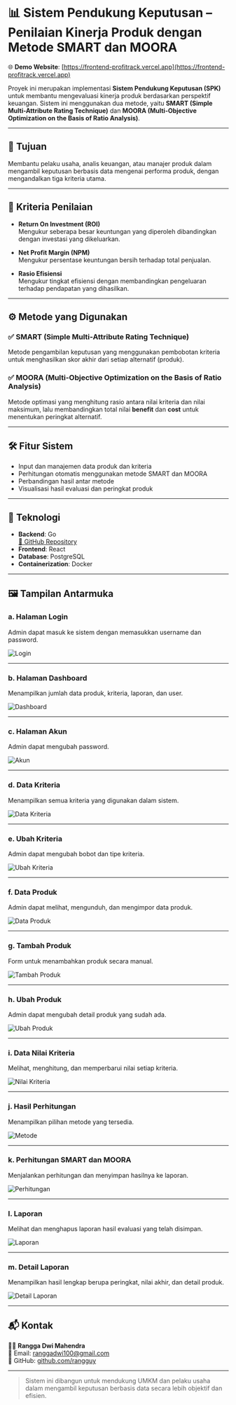 # 📊 Sistem Pendukung Keputusan – Penilaian Kinerja Produk dengan Metode SMART dan MOORA

🌐 **Demo Website**: [https://frontend-profitrack.vercel.app](https://frontend-profitrack.vercel.app)

Proyek ini merupakan implementasi **Sistem Pendukung Keputusan (SPK)** untuk membantu mengevaluasi kinerja produk berdasarkan perspektif keuangan. Sistem ini menggunakan dua metode, yaitu **SMART (Simple Multi-Attribute Rating Technique)** dan **MOORA (Multi-Objective Optimization on the Basis of Ratio Analysis)**.

---

## 🎯 Tujuan

Membantu pelaku usaha, analis keuangan, atau manajer produk dalam mengambil keputusan berbasis data mengenai performa produk, dengan mengandalkan tiga kriteria utama.

---

## 📌 Kriteria Penilaian

- **Return On Investment (ROI)**  
  Mengukur seberapa besar keuntungan yang diperoleh dibandingkan dengan investasi yang dikeluarkan.

- **Net Profit Margin (NPM)**  
  Mengukur persentase keuntungan bersih terhadap total penjualan.

- **Rasio Efisiensi**  
  Mengukur tingkat efisiensi dengan membandingkan pengeluaran terhadap pendapatan yang dihasilkan.

---

## ⚙️ Metode yang Digunakan

### ✅ SMART (Simple Multi-Attribute Rating Technique)
Metode pengambilan keputusan yang menggunakan pembobotan kriteria untuk menghasilkan skor akhir dari setiap alternatif (produk).

### ✅ MOORA (Multi-Objective Optimization on the Basis of Ratio Analysis)
Metode optimasi yang menghitung rasio antara nilai kriteria dan nilai maksimum, lalu membandingkan total nilai **benefit** dan **cost** untuk menentukan peringkat alternatif.

---

## 🛠️ Fitur Sistem

- Input dan manajemen data produk dan kriteria
- Perhitungan otomatis menggunakan metode SMART dan MOORA
- Perbandingan hasil antar metode
- Visualisasi hasil evaluasi dan peringkat produk

---

## 🚀 Teknologi

- **Backend**: Go  
  [🔗 GitHub Repository](https://github.com/rangguy/backend-profitrack)
- **Frontend**: React
- **Database**: PostgreSQL
- **Containerization**: Docker

---

## 🖼️ Tampilan Antarmuka

### a. Halaman Login  
Admin dapat masuk ke sistem dengan memasukkan username dan password.

![Login](https://github.com/user-attachments/assets/9ee3ca97-4541-46a3-b8ca-f0e8490fb05e)

---

### b. Halaman Dashboard  
Menampilkan jumlah data produk, kriteria, laporan, dan user.

![Dashboard](https://github.com/user-attachments/assets/7962241c-c9f9-49e1-bd0e-2e937de4c157)

---

### c. Halaman Akun  
Admin dapat mengubah password.

![Akun](https://github.com/user-attachments/assets/5fea70c2-112f-4bc0-9503-2e3c6933a338)

---

### d. Data Kriteria  
Menampilkan semua kriteria yang digunakan dalam sistem.

![Data Kriteria](https://github.com/user-attachments/assets/1d812a0a-99eb-4b44-b6f7-63e44a1619fb)

---

### e. Ubah Kriteria  
Admin dapat mengubah bobot dan tipe kriteria.

![Ubah Kriteria](https://github.com/user-attachments/assets/40fe0eef-01e0-4e41-8b45-edd62cb6faf4)

---

### f. Data Produk  
Admin dapat melihat, mengunduh, dan mengimpor data produk.

![Data Produk](https://github.com/user-attachments/assets/0869cb8f-2c83-4dad-98ff-b8857d50022c)

---

### g. Tambah Produk  
Form untuk menambahkan produk secara manual.

![Tambah Produk](https://github.com/user-attachments/assets/dad89168-43fa-4403-a068-758c0824de0c)

---

### h. Ubah Produk  
Admin dapat mengubah detail produk yang sudah ada.

![Ubah Produk](https://github.com/user-attachments/assets/995fcfc7-303a-48b1-a5c9-2fabdda002d6)

---

### i. Data Nilai Kriteria  
Melihat, menghitung, dan memperbarui nilai setiap kriteria.

![Nilai Kriteria](https://github.com/user-attachments/assets/e5954512-867d-4c5c-a616-cefeabf0208d)

---

### j. Hasil Perhitungan  
Menampilkan pilihan metode yang tersedia.

![Metode](https://github.com/user-attachments/assets/957ee8f3-b6fe-41d8-bff2-152bd080f065)

---

### k. Perhitungan SMART dan MOORA  
Menjalankan perhitungan dan menyimpan hasilnya ke laporan.

![Perhitungan](https://github.com/user-attachments/assets/cde8fb4a-d0f2-4173-85b0-50c21b5a1e08)

---

### l. Laporan  
Melihat dan menghapus laporan hasil evaluasi yang telah disimpan.

![Laporan](https://github.com/user-attachments/assets/8f90bf56-d877-45d1-9461-ecd13feaf135)

---

### m. Detail Laporan  
Menampilkan hasil lengkap berupa peringkat, nilai akhir, dan detail produk.

![Detail Laporan](https://github.com/user-attachments/assets/aa5ea649-00b7-4d65-8035-fc960fec41db)

---

## 📬 Kontak

🧑‍💻 **Rangga Dwi Mahendra**  
📧 Email: [ranggadwi100@gmail.com](mailto:ranggadwi100@gmail.com)  
🔗 GitHub: [github.com/rangguy](https://github.com/rangguy)

---

> Sistem ini dibangun untuk mendukung UMKM dan pelaku usaha dalam mengambil keputusan berbasis data secara lebih objektif dan efisien.
